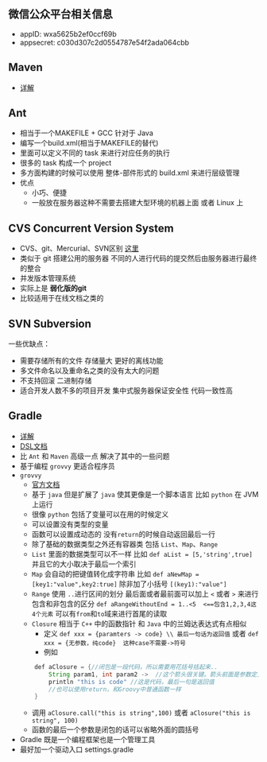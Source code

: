 ## 微信公众平台相关信息
 - appID: wxa5625b2ef0ccf69b
 - appsecret: c030d307c2d0554787e54f2ada064cbb

## Maven

 - [详解](http://www.cnblogs.com/hongwz/p/5456578.html)

## Ant

 - 相当于一个MAKEFILE + GCC 针对于 Java
 - 编写一个build.xml(相当于MAKEFILE的替代)
 - 里面可以定义不同的 task 来进行对应任务的执行
 - 很多的 task 构成一个 project
 - 多方面构建的时候可以使用 整体-部件形式的 build.xml 来进行层级管理
 - 优点
   - 小巧、便捷
   - 一般放在服务器这种不需要去搭建大型环境的机器上面 或者 Linux 上


## CVS Concurrent Version System

 - CVS、git、Mercurial、SVN区别 [这里](http://www.cnblogs.com/greenmile/archive/2010/04/20/VCS.html)
 - 类似于 git 搭建公用的服务器 不同的人进行代码的提交然后由服务器进行最终的整合
 - 并发版本管理系统
 - 实际上是 **弱化版的git**
 - 比较适用于在线文档之类的

## SVN Subversion

一些优缺点：
 - 需要存储所有的文件 存储量大 更好的离线功能
 - 多文件命名以及重命名之类的没有太大的问题
 - 不支持回滚 二进制存储
 - 适合开发人数不多的项目开发 集中式服务器保证安全性 代码一致性高


## Gradle

 - [详解](http://blog.csdn.net/xu_song/article/details/52050092)
 - [DSL文档](https://docs.gradle.org/current/dsl/ )
 - 比 `Ant` 和 `Maven` 高级一点 解决了其中的一些问题
 - 基于编程 `grovvy` 更适合程序员
 - `grovvy`
   - [官方文档](http://docs.groovy-lang.org/latest/html/groovy-jdk/index-all.html)
   - 基于 `java` 但是扩展了 `java` 使其更像是一个脚本语言 比如 `python` 在 JVM 上运行
   - 很像 `python` 包括了变量可以在用的时候定义
   - 可以设置没有类型的变量
   - 函数可以设置成动态的 没有`return`的时候自动返回最后一行
   - 除了基础的数据类型之外还有容器类 包括 `List`、`Map`、`Range`
   - `List` 里面的数据类型可以不一样 比如 `def aList = [5,'string',true]` 并且它的大小取决于最后一个索引
   - `Map` 会自动的把键值转化成字符串 比如 `def aNewMap = [key1:"value",key2:true]` 除非加了小括号 `[(key1):"value"]`
   - `Range` 使用 `..`进行区间的划分 最后面或者最前面可以加上 `<` 或者 `>` 来进行包含和非包含的区分 `def aRangeWithoutEnd = 1..<5  <==包含1,2,3,4这4个元素` 可以有`from`和`to`域来进行首尾的读取
   - `Closure` 相当于 `C++` 中的函数指针 和 `Java` 中的兰姆达表达式有点相似
     - 定义 `def xxx = {paramters -> code} \\ 最后一句话为返回值` 或者 `def xxx = {无参数，纯code}  这种case不需要->符号`
     - 例如
    ```java
        def aClosure = {//闭包是一段代码，所以需要用花括号括起来..
            String param1, int param2 ->  //这个箭头很关键。箭头前面是参数定义，箭头后面是代码
            println "this is code" //这是代码，最后一句是返回值
            //也可以使用return，和Groovy中普通函数一样
        }
    ```
     - 调用 `aClosure.call("this is string",100)` 或者 `aClosure("this is string", 100)`
     - 函数的最后一个参数是闭包的话可以省略外面的圆括号
 - Gradle 既是一个编程框架也是一个管理工具
 - 最好加一个驱动入口 settings.gradle 


